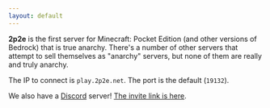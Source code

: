 ```yaml
---
layout: default
---
```


**2p2e** is the first server for Minecraft: Pocket Edition (and other versions of Bedrock) that is true anarchy. There's a number of other servers that attempt to sell themselves as "anarchy" servers, but none of them are really and truly anarchy.

The IP to connect is `play.2p2e.net`. The port is the default (`19132`).

We also have a [Discord](https://discordapp.com) server! [The invite link is here](https://discord.gg/E9KfsPN).

